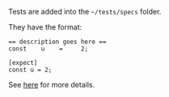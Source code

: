 Tests are added into the `~/tests/specs` folder.

They have the format:

```
== description goes here ==
const    u    =     2;

[expect]
const u = 2;
```

See [here](https://github.com/dprint/dprint/tree/main/crates/development#test-specs) for more details.
